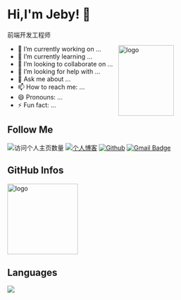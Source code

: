# Hi,I'm Jeby! 👋
前端开发工程师

<img src="https://github-readme-stats.vercel.app/api?username=jeby007&show_icons=true&theme=vue" alt="logo" height="160" align="right" width="50%" />

- 🔭 I’m currently working on ...
- 🌱 I’m currently learning ...
- 👯 I’m looking to collaborate on ...
- 🤔 I’m looking for help with ...
- 💬 Ask me about ...
- 📫 How to reach me: ...
- 😄 Pronouns: ...
- ⚡ Fun fact: ...
## Follow Me
![访问个人主页数量](https://komarev.com/ghpvc/?username=jeby007&color=green)
[![个人博客](https://img.shields.io/badge/-笔记(blogs)-c14438?style=flat-square&logo=B&logoColor=white)](https://timo-coder-jeby.github.io/blogs/)
[![Github](https://img.shields.io/github/followers/jeby007?label=Github&style=social)](https://github.com/Timo-coder-jeby)
[![Gmail Badge](https://img.shields.io/badge/gmail-jeby001@gmail.com-Green?style=flat-square&logo=Gmail&logoColor=white&link=mailto:jeby001@gmail.com)](mailto:jeby001@gmail.com)

## GitHub Infos
<img src="https://github-profile-trophy.vercel.app/?username=timo-coder-jeby&theme=flat&column=7" alt="logo" height="160" align="center" style="margin: auto;" />

## Languages
<a href="https://github.com/Timo-coder-jeby">
  <img src="https://github-readme-stats.vercel.app/api/top-langs/?username=timo-coder-jeby&theme=vue" />
</a>

